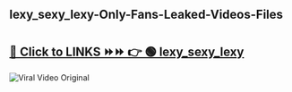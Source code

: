 
 ## lexy_sexy_lexy-Only-Fans-Leaked-Videos-Files

# <h2><a href="https://mediaupload.pro?lexy_sexy_lexy">🔗 Click to LINKS ⏩⏩ 👉 🟢 lexy_sexy_lexy </a></h2>

<a href="https://mediaupload.pro?lexy_sexy_lexy" rel="nofollow" data-target="animated-image.originalLink"><img src="https://i.ibb.co.com/xMMVF88/686577567.gif" alt="Viral Video Original" style="max-width: 100%; display: inline-block;" data-target="animated-image.originalImage"></a>